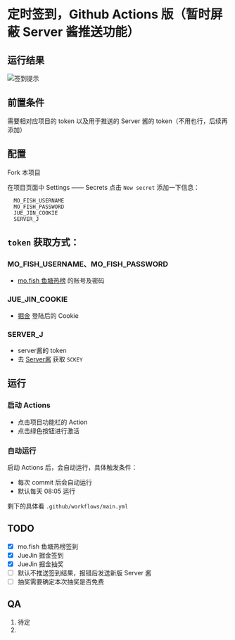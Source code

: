 # 定时签到，Github Actions 版（暂时屏蔽 Server 酱推送功能）

## 运行结果
![签到提示](./static/build.png)

## 前置条件
需要相对应项目的 token 以及用于推送的 Server 酱的 token（不用也行，后续再添加）

## 配置
Fork 本项目

在项目页面中 Settings —— Secrets 点击 `New secret` 添加一下信息：

      MO_FISH_USERNAME
      MO_FISH_PASSWORD
      JUE_JIN_COOKIE
      SERVER_J

## `token` 获取方式：
### MO_FISH_USERNAME、MO_FISH_PASSWORD
- [mo.fish 鱼塘热榜](https://mo.fish/) 的账号及密码

### JUE_JIN_COOKIE
- [掘金](https://juejin.cn/) 登陆后的 Cookie
### SERVER_J
- server酱的 token
- 去 [Server酱](http://sc.ftqq.com/?c=code) 获取 `SCKEY`

## 运行
### 启动 Actions
   - 点击项目功能栏的 Action
   - 点击绿色按钮进行激活

### 自动运行
启动 Actions 后，会自动运行，具体触发条件：
   - 每次 commit 后会自动运行
   - 默认每天 08:05 运行

剩下的具体看 `.github/workflows/main.yml`

## TODO
- [x] mo.fish 鱼塘热榜签到
- [x] JueJin 掘金签到
- [x] JueJin 掘金抽奖
- [ ] 默认不推送签到结果，报错后发送新版 Server 酱
- [ ] 抽奖需要确定本次抽奖是否免费

## QA
1) 待定
2) 
